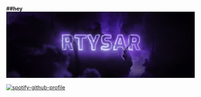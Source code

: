 **##hey**
![rtysar](https://github.com/rtysar/rtysar/blob/main/standard.gif)


[![spotify-github-profile](https://spotify-github-profile.kittinanx.com/api/view?uid=31c35kgaxrzq6uz34pzem25tvuxm&cover_image=true&theme=default&show_offline=false&background_color=121212&interchange=false&bar_color=53b14f&bar_color_cover=false)](https://spotify-github-profile.kittinanx.com/api/view?uid=31c35kgaxrzq6uz34pzem25tvuxm&redirect=true)
